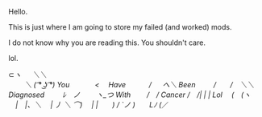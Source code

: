 Hello.


This is just where I am going to store my failed (and worked) mods.

I do not know why you are reading this. You shouldn't care.


lol.

⊂_ヽ
　 ＼＼     
　　 ＼ ( ͡° ͜ʖ ͡°) You
　　　 <　       Have
　　　/ 　 へ＼  Been
　　 /　　/　＼＼ Diagnosed
　　 ﾚ　ノ　　 ヽ_つ With
　　/　/ Cancer
  /　/| 
  |   | Lol
　(　(ヽ
　|　|、＼
　| 丿 ＼ ⌒)
　| |　　) / 
`ノ )　　Lﾉ
(_／
